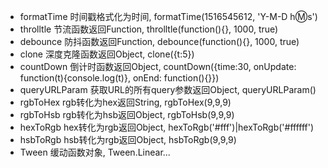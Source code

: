 * formatTime 时间戳格式化为时间, formatTime(1516545612, 'Y-M-D h:m:s')
* throlltle 节流函数返回Function, throlltle(function(){}, 1000, true)
* debounce 防抖函数返回Function, debounce(function(){}, 1000, true)
* clone 深度克隆函数返回Object, clone({t:5})
* countDown 倒计时函数返回Object, countDown({time:30, onUpdate: function(t){console.log(t)}, onEnd: function(){}})
* queryURLParam 获取URL的所有query参数返回Object, queryURLParam()
* rgbToHex rgb转化为hex返回String, rgbToHex(9,9,9)
* rgbToHsb rgb转化为hsb返回Object, rgbToHsb(9,9,9)
* hexToRgb hex转化为rgb返回Object, hexToRgb('#fff')|hexToRgb('#ffffff')
* hsbToRgb hsb转化为rgb返回Object, hsbToRgb(9,9,9)
* Tween 缓动函数对象, Tween.Linear...